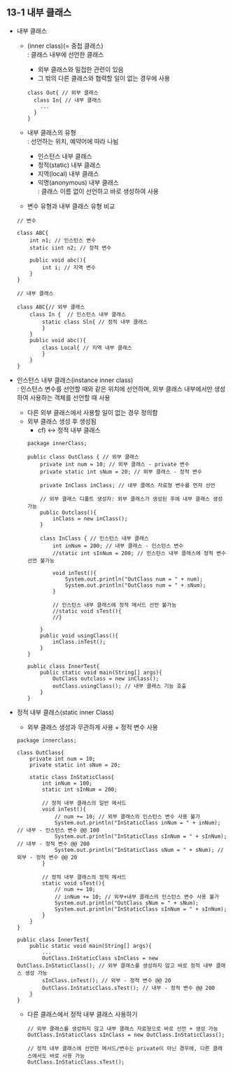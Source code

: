 ## 13-1 내부 클래스
* 내부 클래스
  - (inner class)(= 중첩 클래스)  
    : 클래스 내부에 선언한 클래스  
    + 외부 클래스와 밀접한 관련이 있음
    + 그 밖의 다른 클래스와 협력할 일이 없는 경우에 사용
    ```
    class Out{ // 외부 클래스
      class In{ // 내부 클래스
        ...
      }
    }
    ```
  - 내부 클래스의 유형  
     : 선언하는 위치, 예약어에 따라 나뉨  
    + 인스턴스 내부 클래스
    + 정적(static) 내부 클래스
    + 지역(local) 내부 클래스
    + 익명(anonymous) 내부 클래스  
      : 클래스 이름 없이 선언하고 바로 생성하여 사용  

  - 변수 유형과 내부 클래스 유형 비교
  ```
  // 변수

  class ABC{
      int n1; // 인스턴스 변수
      static iint n2; // 정적 변수

      public void abc(){
          int i; // 지역 변수
      }
  }
  ```
  ```
  // 내부 클래스

  class ABC{// 외부 클래스
      class In {  // 인스턴스 내부 클래스
          static class Sln{ // 정적 내부 클래스
          }
      }
      public void abc(){
          class Local{ // 지역 내부 클래스
          }
      }
  }
  ```

* 인스턴스 내부 클래스(instance inner class)  
  : 인스턴스 변수를 선언할 때와 같은 위치에 선언하며, 외부 클래스 내부에서만 생성하여 사용하는 객체를 선언할 때 사용  
  - 다른 외부 클래스에서 사용할 일이 없는 경우 정의함
  - 외부 클래스 생성 후 생성됨
    + cf) <-> 정적 내부 클래스
    ```
    package innerClass;

    public class OutClass { // 외부 클래스
        private int num = 10; // 외부 클래스 - private 변수
        private static int sNum = 20; // 외부 클래스 - 정적 변수

        private InClass inClass; // 내부 클래스 자료형 변수를 먼저 선언

        // 외부 클래스 디폴트 생성자: 외부 클래스가 생성된 후에 내부 클래스 생성 가능
        public Outclass(){
            inClass = new inClass();
        }

        class InClass { // 인스턴스 내부 클래스
            int inNum = 200; // 내부 클래스 - 인스턴스 변수
            //static int sInNum = 200; // 인스턴스 내부 클래스에 정적 변수 선언 불가능

            void inTest(){
                System.out.println("OutClass num = " + num);
                System.out.println("OutClass num = " + sNum);
            }

            // 인스턴스 내부 클래스에 정적 메서드 선언 불가능
            //static void sTest(){
            //}

        }
        public void usingClass(){
            inClass.inTest();
        }
    }

    public class InnerTest{
        public static void main(String[] args){
            OutClass outclass = new inClass();
            outClass.usingClass(); // 내부 클래스 기능 호출
        }
    }
    ```

* 정적 내부 클래스(static inner Class)
  - 외부 클래스 생성과 무관하게 사용 + 정적 변수 사용
  ```
  package innerclass;

  class OutClass{
      private int num = 10;
      private static int sNum = 20;

      static class InStaticClass{
          int inNum = 100;
          static int sInNum = 200;

          // 정적 내부 클래스의 일반 메서드
          void inTest(){
              // num += 10; // 외부 클래스의 인스턴스 변수 사용 불가
              System.out.println("InStaticClass inNum = " + inNum); // 내부 - 인스턴스 변수 @@ 100
              System.out.println("InStaticClass sInNum = " + sInNum); // 내부 - 정적 변수 @@ 200
              System.out.println("InStaticClass sNum = " + sNum); // 외부 - 정적 변수 @@ 20
          }

          // 정적 내부 클래스의 정적 메서드
          static void sTest(){
              // num += 10;
              // inNum += 10; // 외부+내부 클래스의 인스턴스 변수 사용 불가
              System.out.println("OutClass sNum = " + sNum);
              System.out.println("InStaticClass sInNum = " + sInNum);
          }
      }
  }

  public class InnerTest{
      public static void main(String[] args){
          ...
          OutClass.InStaticClass sInClass = new OutClass.InStaticClass(); // 외부 클래스를 생성하지 않고 바로 정적 내부 클래스 생성 가능
          sInClass.inTest(); // 외부 - 정적 변수 @@ 20
          OutClass.InStaticClass.sTest(); // 내부 - 정적 변수 @@ 200
      }
  }
  ```
  - 다른 클래스에서 정적 내부 클래스 사용하기
    ```
    // 외부 클래스를 생성하지 않고 내부 클래스 자료형으로 바로 선언 + 생성 가능
    OutClass.InStaticClass sInClass = new OutClass.InStaticClass();
    
    // 정적 내부 클래스에 선언한 메서드/변수는 private이 아닌 경우에, 다른 클래스에서도 바로 사용 가능
    OutClass.InStaticClass.sTest();
    ```





















